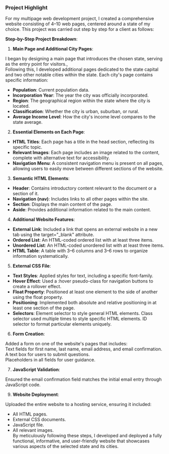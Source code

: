 ### Project Highlight
For my multipage web development project, I created a comprehensive website consisting of 4–10 web pages, centered around a state of my choice. This project was carried out step by step for a client as follows:

**Step-by-Step Project Breakdown**:

1. **Main Page and Additional City Pages**:

I began by designing a main page that introduces the chosen state, serving as the entry point for visitors.,<br/>
Following this, I developed additional pages dedicated to the state capital and two other notable cities within the state. Each city's page contains specific information:<br/>
- **Population**: Current population data.
- **Incorporation Year**: The year the city was officially incorporated.
- **Region**: The geographical region within the state where the city is located.
- **Classification**: Whether the city is urban, suburban, or rural.
- **Average Income Level**: How the city's income level compares to the state average.
  
2. **Essential Elements on Each Page**:

- **HTML Titles**: Each page has a title in the head section, reflecting its specific topic.
- **Relevant Images**: Each page includes an image related to the content, complete with alternative text for accessibility.
- **Navigation Menu**: A consistent navigation menu is present on all pages, allowing users to easily move between different sections of the website.
  
3. **Semantic HTML Elements**:

- **Header**: Contains introductory content relevant to the document or a section of it.
- **Navigation (nav)**: Includes links to all other pages within the site.
- **Section**: Displays the main content of the page.
- **Aside**: Provides additional information related to the main content.
  
4. **Additional Website Features**:

- **External Link**: Included a link that opens an external website in a new tab using the target="_blank" attribute.
- **Ordered List**: An HTML-coded ordered list with at least three items.
- **Unordered List**: An HTML-coded unordered list with at least three items.
- **HTML Table**: A table with 3–6 columns and 3–6 rows to organize information systematically.

5. **External CSS File**:

- **Text Styles**: Applied styles for text, including a specific font-family.
- **Hover Effect**: Used a :hover pseudo-class for navigation buttons to create a rollover effect.
- **Float Property**: Positioned at least one element to the side of another using the float property.
- **Positioning**: Implemented both absolute and relative positioning in at least one section of the page.
- **Selectors**: Element selector to style general HTML elements. Class selector used multiple times to style specific HTML elements. ID selector to format particular elements uniquely.

6. **Form Creation**:

Added a form on one of the website's pages that includes:<br/>
Text fields for first name, last name, email address, and email confirmation.<br/>
A text box for users to submit questions.<br/>
Placeholders in all fields for user guidance.<br/>

7. **JavaScript Validation**:

Ensured the email confirmation field matches the initial email entry through JavaScript code.

9. **Website Deployment**:

Uploaded the entire website to a hosting service, ensuring it included:<br/>
- All HTML pages.<br/>
- External CSS documents.<br/>
- JavaScript file. <br/>
- All relevant images.<br/>
By meticulously following these steps, I developed and deployed a fully functional, informative, and user-friendly website that showcases various aspects of the selected state and its cities.
